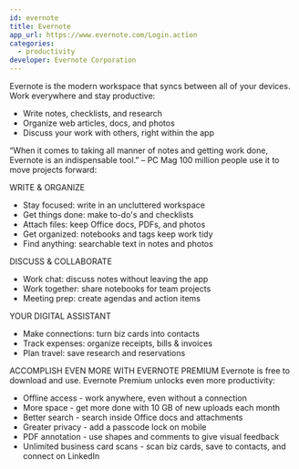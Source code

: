 ```yaml
---
id: evernote
title: Evernote
app_url: https://www.evernote.com/Login.action
categories:
  - productivity
developer: Evernote Corporation
---
```

Evernote is the modern workspace that syncs between all of your devices. Work everywhere and stay productive:

- Write notes, checklists, and research
- Organize web articles, docs, and photos
- Discuss your work with others, right within the app

“When it comes to taking all manner of notes and getting work done, Evernote is an indispensable tool.” – PC Mag
100 million people use it to move projects forward:

WRITE & ORGANIZE

- Stay focused: write in an uncluttered workspace
- Get things done: make to-do's and checklists
- Attach files: keep Office docs, PDFs, and photos
- Get organized: notebooks and tags keep work tidy
- Find anything: searchable text in notes and photos

DISCUSS & COLLABORATE

- Work chat: discuss notes without leaving the app
- Work together: share notebooks for team projects
- Meeting prep: create agendas and action items

YOUR DIGITAL ASSISTANT

- Make connections: turn biz cards into contacts
- Track expenses: organize receipts, bills & invoices
- Plan travel: save research and reservations

ACCOMPLISH EVEN MORE WITH EVERNOTE PREMIUM
Evernote is free to download and use. Evernote Premium unlocks even more productivity:

- Offline access - work anywhere, even without a connection
- More space - get more done with 10 GB of new uploads each month
- Better search - search inside Office docs and attachments
- Greater privacy - add a passcode lock on mobile
- PDF annotation - use shapes and comments to give visual feedback
- Unlimited business card scans - scan biz cards, save to contacts, and connect on LinkedIn
